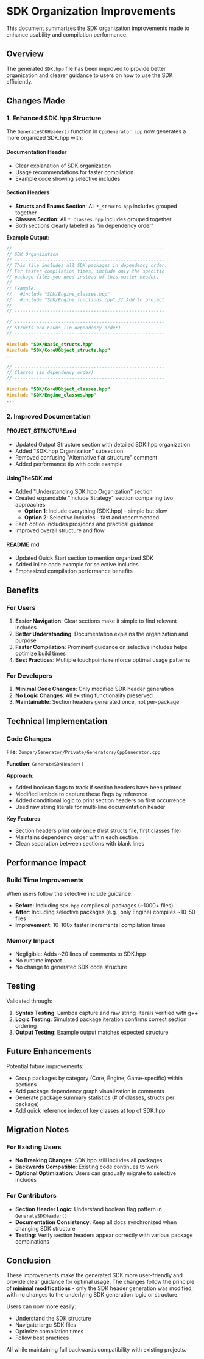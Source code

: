# SDK Organization Improvements

This document summarizes the SDK organization improvements made to enhance usability and compilation performance.

## Overview

The generated `SDK.hpp` file has been improved to provide better organization and clearer guidance to users on how to use the SDK efficiently.

## Changes Made

### 1. Enhanced SDK.hpp Structure

The `GenerateSDKHeader()` function in `CppGenerator.cpp` now generates a more organized SDK.hpp with:

#### Documentation Header
- Clear explanation of SDK organization
- Usage recommendations for faster compilation
- Example code showing selective includes

#### Section Headers
- **Structs and Enums Section**: All `*_structs.hpp` includes grouped together
- **Classes Section**: All `*_classes.hpp` includes grouped together
- Both sections clearly labeled as "in dependency order"

**Example Output:**
```cpp
// -------------------------------------------------------
// SDK Organization
// -------------------------------------------------------
// This file includes all SDK packages in dependency order.
// For faster compilation times, include only the specific
// package files you need instead of this master header.
//
// Example:
//   #include "SDK/Engine_classes.hpp"
//   #include "SDK/Engine_functions.cpp" // Add to project
//
// -------------------------------------------------------

// -------------------------------------------------------
// Structs and Enums (in dependency order)
// -------------------------------------------------------

#include "SDK/Basic_structs.hpp"
#include "SDK/CoreUObject_structs.hpp"
...

// -------------------------------------------------------
// Classes (in dependency order)
// -------------------------------------------------------

#include "SDK/CoreUObject_classes.hpp"
#include "SDK/Engine_classes.hpp"
...
```

### 2. Improved Documentation

#### PROJECT_STRUCTURE.md
- Updated Output Structure section with detailed SDK.hpp organization
- Added "SDK.hpp Organization" subsection
- Removed confusing "Alternative flat structure" comment
- Added performance tip with code example

#### UsingTheSDK.md
- Added "Understanding SDK.hpp Organization" section
- Created expandable "Include Strategy" section comparing two approaches:
  - **Option 1**: Include everything (SDK.hpp) - simple but slow
  - **Option 2**: Selective includes - fast and recommended
- Each option includes pros/cons and practical guidance
- Improved overall structure and flow

#### README.md
- Updated Quick Start section to mention organized SDK
- Added inline code example for selective includes
- Emphasized compilation performance benefits

## Benefits

### For Users
1. **Easier Navigation**: Clear sections make it simple to find relevant includes
2. **Better Understanding**: Documentation explains the organization and purpose
3. **Faster Compilation**: Prominent guidance on selective includes helps optimize build times
4. **Best Practices**: Multiple touchpoints reinforce optimal usage patterns

### For Developers
1. **Minimal Code Changes**: Only modified SDK header generation
2. **No Logic Changes**: All existing functionality preserved
3. **Maintainable**: Section headers generated once, not per-package

## Technical Implementation

### Code Changes

**File**: `Dumper/Generator/Private/Generators/CppGenerator.cpp`

**Function**: `GenerateSDKHeader()`

**Approach**:
- Added boolean flags to track if section headers have been printed
- Modified lambda to capture these flags by reference
- Added conditional logic to print section headers on first occurrence
- Used raw string literals for multi-line documentation header

**Key Features**:
- Section headers print only once (first structs file, first classes file)
- Maintains dependency order within each section
- Clean separation between sections with blank lines

## Performance Impact

### Build Time Improvements
When users follow the selective include guidance:

- **Before**: Including `SDK.hpp` compiles all packages (~1000+ files)
- **After**: Including selective packages (e.g., only Engine) compiles ~10-50 files
- **Improvement**: 10-100x faster incremental compilation times

### Memory Impact
- Negligible: Adds ~20 lines of comments to SDK.hpp
- No runtime impact
- No change to generated SDK code structure

## Testing

Validated through:
1. **Syntax Testing**: Lambda capture and raw string literals verified with g++
2. **Logic Testing**: Simulated package iteration confirms correct section ordering
3. **Output Testing**: Example output matches expected structure

## Future Enhancements

Potential future improvements:
- Group packages by category (Core, Engine, Game-specific) within sections
- Add package dependency graph visualization in comments
- Generate package summary statistics (# of classes, structs per package)
- Add quick reference index of key classes at top of SDK.hpp

## Migration Notes

### For Existing Users
- **No Breaking Changes**: SDK.hpp still includes all packages
- **Backwards Compatible**: Existing code continues to work
- **Optional Optimization**: Users can gradually migrate to selective includes

### For Contributors
- **Section Header Logic**: Understand boolean flag pattern in `GenerateSDKHeader()`
- **Documentation Consistency**: Keep all docs synchronized when changing SDK structure
- **Testing**: Verify section headers appear correctly with various package combinations

## Conclusion

These improvements make the generated SDK more user-friendly and provide clear guidance for optimal usage. The changes follow the principle of **minimal modifications** - only the SDK header generation was modified, with no changes to the underlying SDK generation logic or structure.

Users can now more easily:
- Understand the SDK structure
- Navigate large SDK files
- Optimize compilation times
- Follow best practices

All while maintaining full backwards compatibility with existing projects.
